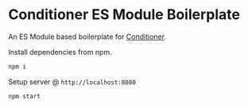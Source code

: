 # Conditioner ES Module Boilerplate

An ES Module based boilerplate for [Conditioner](https://github.com/rikschennink/conditioner).

Install dependencies from npm.

```bash
npm i
```

Setup server @ `http://localhost:8080`

```bash
npm start
```
